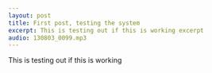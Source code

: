 ```yaml
---
layout: post
title: First post, testing the system
excerpt: This is testing out if this is working excerpt
audio: 130803_0099.mp3
---
```


This is testing out if this is working